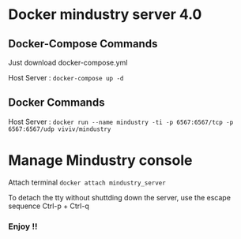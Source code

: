 # Docker mindustry server 4.0

## Docker-Compose Commands

Just download docker-compose.yml 

Host Server : `docker-compose up -d`

## Docker Commands

Host Server : `docker run --name mindustry -ti -p 6567:6567/tcp -p 6567:6567/udp viviv/mindustry`

# Manage Mindustry console
Attach terminal `docker attach mindustry_server`

To detach the tty without shuttding down the server, 
use the escape sequence Ctrl-p + Ctrl-q

### Enjoy !!

